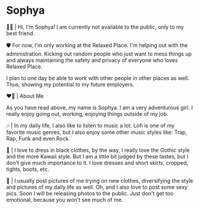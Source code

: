 # Sophya
👋🏻 | Hi, I'm Sophya! I am currently not available to the public, only to my best friend. 

🛡️ For now, I'm only working at the Relaxed Place. I'm helping out with the administration. Kicking out random people who just want to mess things up and always maintaining the safety and privacy of everyone who loves Relaxed Place.

I plan to one day be able to work with other people in other places as well. Thus, showing my potential to my future employers.


❤️‍🔥 | About Me

As you have read above, my name is Sophya. I am a very adventurous girl. I really enjoy going out, working, enjoying things outside of my job.

🎶 | In my daily life, I also like to listen to music a lot. Lofi is one of my favorite music genres, but I also enjoy some other music styles like: Trap, Rap, Funk and even Rock.

👗 | I love to dress in black clothes, by the way, I really love the Gothic style and the more Kawaii style. But I am a little bit judged by these tastes, but I don't give much importance to it. I love dresses and short skirts, cropped, tights, boots, etc.

📸 | I usually post pictures of me trying on new clothes, diversifying the style and pictures of my daily life as well. Oh, and I also love to post some sexy pics. Soon I will be releasing photos to the public. Just don't get too emotional, because you won't see much of me.
